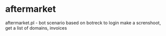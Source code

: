 # aftermarket
aftermarket.pl  - bot scenario based on botreck to login make a screnshoot, get a list of domains, invoices 
